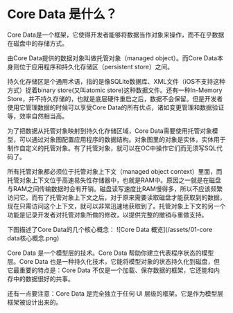 # Core Data 是什么？

Core Data是一个框架，它使得开发者能够将数据当作对象来操作，而不在乎数据在磁盘中的存储方式。

由Core Data提供的数据对象叫做托管对象（managed object）。而Core Data本身则位于应用程序和持久化存储区（persistent store）之间。

持久化存储区是个通用术语，指的是像SQLite数据库、XML文件（iOS不支持这种方式）捉着binary store(又叫atomic store)这种数据文件。还有一种In-Memory Store，并不持久存储的，也就是底层硬件重启之后，数据不会保留。但是开发者使用它管理数据的时候可以享受Core Data的所有优点，诸如变更管理和数据验证等，效率自然相当高。

为了把数据从托管对象映射到持久化存储区域，Core Data需要使用托管对象模型，可以通过对象图配置应用程序的数据结构。对象图里的对象是实体，实体用于制作自定义的托管对象。有了托管对象，就可以在OC中操作它们而无须写SQL代码了。

所有托管对象都必须位于托管对象上下文（managed object context）里面，而托管对象上下文位于高速易失性存储器中，也就是RAM中。原因之一就是在磁盘与RAM之间传输数据时会有开销。磁盘读写速度比RAM慢得多，所以不应该频繁访问它。而有了托管对象上下文之后，对于原来需要读取磁盘才能获取到的数据，现在只需访问这个上下文，就可以非常迅速地获取到了。托管对象上下文的另一个功能是记录开发者对托管对象所做的修改，以提供完整的撤销与重做支持。

下图描述了Core Data的几个核心概念：
![Core Data 概览](/assets/01-core data核心概念.png)

Core Data 是一个模型层的技术。Core Data 帮助你建立代表程序状态的模型层。Core Data 也是一种持久化技术，它能将模型对象的状态持久化到磁盘，但它最重要的特点是：Core Data 不仅是一个加载、保存数据的框架，它还能和内存中的数据很好的共事。

还有一点要注意：Core Data 是完全独立于任何 UI 层级的框架。它是作为模型层框架被设计出来的。